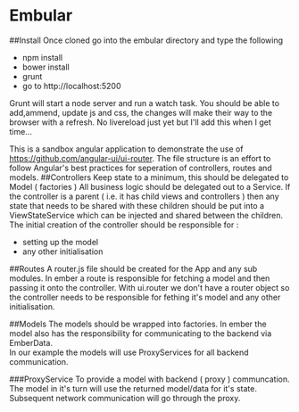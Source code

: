Embular
==========

##Install
Once cloned go into the embular directory and type the following
- npm install
- bower install
- grunt
- go to http://localhost:5200

Grunt will start a node server and run a watch task.  You should be able to add,ammend, update js and css, the changes will make their way to the browser with a refresh.  No livereload just yet but I'll add this when I get time...

This is a sandbox angular application to demonstrate the use of https://github.com/angular-ui/ui-router.
The file structure is an effort to follow Angular's best practices for seperation of controllers, routes and models.
##Controllers
Keep state to a minimum, this should be delegated to Model ( factories )
All business logic should be delegated out to a Service.
If the controller is a parent ( i.e. it has child views and controllers ) then any state that needs to be shared with these children should be put into a ViewStateService which can be injected and shared between the children.
The initial creation of the controller should be responsible for :
- setting up the model
- any other initialisation

##Routes
A router.js file should be created for the App and any sub modules.
In ember a route is responsible for fetching a model and then passing it onto the controller.
With ui.router we don't have a router object so the controller needs to be responsible for fething it's model and any other initialisation.

##Models
The models should be wrapped into factories.  In ember the model also has the responsibility for communicating to the backend via EmberData.  
In our example the models will use ProxyServices for all backend communication. 

###ProxyService
To provide a model with backend ( proxy ) communcation. The model in it's turn will use the returned model/data for it's state.
Subsequent network communication will go through the proxy.
